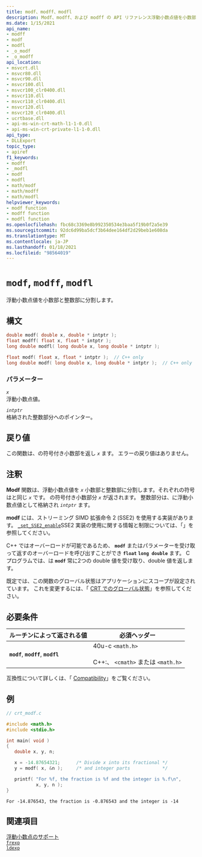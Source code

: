 ```yaml
---
title: modf、modff、modfl
description: Modf、modff、および modff の API リファレンス浮動小数点値を小数部と整数部に分割します。
ms.date: 1/15/2021
api_name:
- modff
- modf
- modfl
- _o_modf
- _o_modff
api_location:
- msvcrt.dll
- msvcr80.dll
- msvcr90.dll
- msvcr100.dll
- msvcr100_clr0400.dll
- msvcr110.dll
- msvcr110_clr0400.dll
- msvcr120.dll
- msvcr120_clr0400.dll
- ucrtbase.dll
- api-ms-win-crt-math-l1-1-0.dll
- api-ms-win-crt-private-l1-1-0.dll
api_type:
- DLLExport
topic_type:
- apiref
f1_keywords:
- modff
- _modfl
- modf
- modfl
- math/modf
- math/modff
- math/modfl
helpviewer_keywords:
- modf function
- modff function
- modfl function
ms.openlocfilehash: fbc68c3369e8b992350534e3baa5f19b0f2a5e39
ms.sourcegitcommit: 92dc6d99ba5dcf3b64dee164df2d29beb1e608da
ms.translationtype: MT
ms.contentlocale: ja-JP
ms.lasthandoff: 01/18/2021
ms.locfileid: "98564019"
---
```

# <a name="modf-modff-modfl"></a>`modf`, `modff`, `modfl`

浮動小数点値を小数部と整数部に分割します。

## <a name="syntax"></a>構文

```C
double modf( double x, double * intptr );
float modff( float x, float * intptr );
long double modfl( long double x, long double * intptr );
```

```cpp
float modf( float x, float * intptr );  // C++ only
long double modf( long double x, long double * intptr );  // C++ only
```

### <a name="parameters"></a>パラメーター

*`x`*\
浮動小数点値。

*`intptr`*\
格納された整数部分へのポインター。

## <a name="return-value"></a>戻り値

この関数は、の符号付き小数部を返し *`x`* ます。 エラーの戻り値はありません。

## <a name="remarks"></a>注釈

**Modf** 関数は、浮動小数点値を *`x`* 小数部と整数部に分割します。それぞれの符号はと同じ *`x`* です。 の符号付き小数部分 *`x`* が返されます。 整数部分は、に浮動小数点値として格納され *`intptr`* ます。

**modf** には、ストリーミング SIMD 拡張命令 2 (SSE2) を使用する実装があります。 [`_set_SSE2_enable`](set-sse2-enable.md)SSE2 実装の使用に関する情報と制限については、「」を参照してください。

C++ ではオーバーロードが可能であるため、 **`modf`** またはパラメーターを受け取って返すのオーバーロードを呼び出すことができ **`float`** **`long double`** ます。 C プログラムでは、は **`modf`** 常に2つの double 値を受け取り、double 値を返します。

既定では、この関数のグローバル状態はアプリケーションにスコープが設定されています。 これを変更するには、「 [CRT でのグローバル状態](../global-state.md)」を参照してください。

## <a name="requirements"></a>必要条件

|ルーチンによって返される値|必須ヘッダー|
|-------------|---------------------|
|**`modf`**, **`modff`**, **`modfl`**|40u-c `<math.h>`<br /><br /> C++:、 `<cmath>` または `<math.h>`|

互換性について詳しくは、「 [Compatibility](../../c-runtime-library/compatibility.md)」をご覧ください。

## <a name="example"></a>例

```C
// crt_modf.c

#include <math.h>
#include <stdio.h>

int main( void )
{
   double x, y, n;

   x = -14.87654321;      /* Divide x into its fractional */
   y = modf( x, &n );     /* and integer parts            */

   printf( "For %f, the fraction is %f and the integer is %.f\n",
           x, y, n );
}
```

```Output
For -14.876543, the fraction is -0.876543 and the integer is -14
```

## <a name="see-also"></a>関連項目

[浮動小数点のサポート](../../c-runtime-library/floating-point-support.md)\
[`frexp`](frexp.md)\
[`ldexp`](ldexp.md)